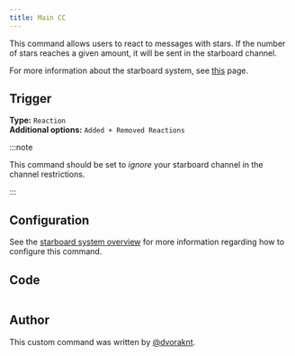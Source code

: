 ```yaml
---
title: Main CC
---
```


This command allows users to react to messages with stars. If the number of stars reaches a given amount, it will be sent in the starboard channel.

For more information about the starboard system, see [this](overview) page.

## Trigger

**Type:** `Reaction`<br />
**Additional options:** `Added + Removed Reactions`

:::note

This command should be set to _ignore_ your starboard channel in the channel restrictions.

:::

## Configuration

See the [starboard system overview](overview/#configuration) for more information regarding how to configure this command.

## Code

```gotmpl file=../../../../src/fun/starboard_v2/starboard.go.tmpl

```

## Author

This custom command was written by [@dvoraknt](https://github.com/dvoraknt).
